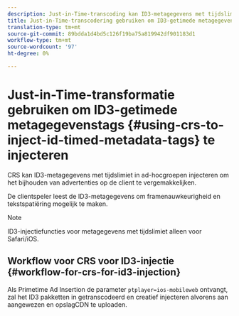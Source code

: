 ```yaml
---
description: Just-in-Time-transcoding kan ID3-metagegevens met tijdslimiet in ad-hocgroepen injecteren om het bijhouden van advertenties op de client te vergemakkelijken.
title: Just-in-Time-transcodering gebruiken om ID3-getimede metagegevenstags te injecteren
translation-type: tm+mt
source-git-commit: 89bdda1d4bd5c126f19ba75a819942df901183d1
workflow-type: tm+mt
source-wordcount: '97'
ht-degree: 0%

---
```



# Just-in-Time-transformatie gebruiken om ID3-getimede metagegevenstags {#using-crs-to-inject-id-timed-metadata-tags} te injecteren

CRS kan ID3-metagegevens met tijdslimiet in ad-hocgroepen injecteren om het bijhouden van advertenties op de client te vergemakkelijken.

De clientspeler leest de ID3-metagegevens om framenauwkeurigheid en tekstspatiëring mogelijk te maken.

>[!NOTE]
>
>ID3-injectiefuncties voor metagegevens met tijdslimiet alleen voor Safari/iOS.

## Workflow voor CRS voor ID3-injectie {#workflow-for-crs-for-id3-injection}

Als Primetime Ad Insertion de parameter `ptplayer=ios-mobileweb` ontvangt, zal het ID3 pakketten in getranscodeerd en creatief injecteren alvorens aan aangewezen en opslagCDN te uploaden.
